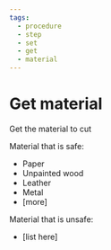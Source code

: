 ```yaml
---
tags:
  - procedure
  - step
  - set
  - get
  - material
---
```


# Get material

Get the material to cut

Material that is safe:

- Paper
- Unpainted wood
- Leather
- Metal
- [more]

Material that is unsafe:

- [list here]

